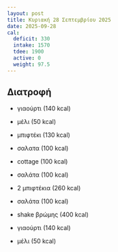 ```yaml
---
layout: post
title: Κυριακή 28 Σεπτεμβρίου 2025
date: 2025-09-28
cal:
  deficit: 330
  intake: 1570
  tdee: 1900
  active: 0
  weight: 97.5
---
```


## Διατροφή

- γιαούρτι (140 kcal)
- μέλι (50 kcal)

- μπιφτέκι (130 kcal)
- σαλατα (100 kcal)
- cottage (100 kcal)

- σαλάτα (100 kcal)



- 2 μπιφτέκια (260 kcal)
- σαλάτα (100 kcal)


- shake βρώμης (400 kcal)
- γιαούρτι (140 kcal)
- μέλι (50 kcal)




<!---  ![pic](/pics/2025-09-28/yogurt.jpg)<br> -->
